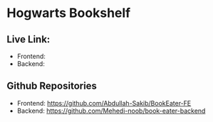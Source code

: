 # Hogwarts Bookshelf

## Live Link:

- Frontend:
- Backend:

## Github Repositories

- Frontend: https://github.com/Abdullah-Sakib/BookEater-FE
- Backend: https://github.com/Mehedi-noob/book-eater-backend
